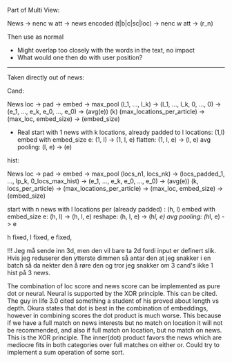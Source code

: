 

Part of Multi View:

News            -> nenc w att -> news encoded
(t|b|c|sc|loc)  -> nenc w att -> (r_n)

Then use as normal

- Might overlap too closely with the words in the text, no impact
- What would one then do with user position?

__________________________________
Taken directly out of news:

Cand:

News loc        -> pad                         -> embed                          -> max_pool
(l_1, ..., l_k) -> (l_1, ..., l_k, 0, ..., 0)  -> (e_1, ..., e_k, e_0, ..., e_0) -> (avg(e))
(k)                (max_locations_per_article) -> (max_loc, embed_size)          -> (embed_size)

- Real
start with 1 news with k locations, already padded to l locations: (1,l)
embed with embed_size e: (1, l) -> (1, l, e)
flatten: (1, l, e) -> (l, e)
avg pooling: (l, e) -> (e)


hist:

News loc              -> pad                         -> embed                          -> max_pool
(locs_n1, locs_nk)   -> (locs_padded_1, ..., lp_k, 0_locs_max_hist)  -> (e_1, ..., e_k, e_0, ..., e_0) -> (avg(e))
(k, locs_per_article) -> (max_locations_per_article) -> (max_loc, embed_size)          -> (embed_size)

start with n news with l locations per (already padded) : (h, l)
embed with embed_size e: (h, l) -> (h, l, e)
reshape: (h, l, e) -> (h*l, e)
avg pooling: (h*l, e) -> e

h fixed, l fixed, e fixed, 



!!! Jeg må sende inn 3d, men den vil bare ta 2d fordi input er definert slik. Hvis jeg reduserer den ytterste dimmen så antar den at jeg snakker i en batch så da nekter den å røre den og tror jeg snakker om 3 cand's ikke 1 hist på 3 news.


The combination of loc score and news score can be implemented as pure dot or neural. Neural is supported by the XOR 
principle. This can be cited. The guy in life 3.0 cited something a student of his proved about length vs depth. Okura 
states that dot is best in the combination of embeddings, however in combining scores the dot product is much worse. 
This because if we have a full match on news interests but no match on location it will not be recommended, and also 
if full match on location, but no match on news. This is the XOR principle. The inner(dot) product favors the news which 
are mediocre fits in both categories over full matches on either or. Could try to implement a sum operation of some sort. 